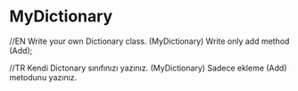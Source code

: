 # MyDictionary

//EN
Write your own Dictionary class. (MyDictionary)
Write only add method (Add);

//TR
Kendi Dictonary sınıfınızı yazınız. (MyDictionary)
Sadece ekleme (Add) metodunu yazınız.
